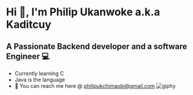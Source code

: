 # Hi 👋, I'm Philip Ukanwoke a.k.a Kaditcuy
## A Passionate Backend developer and a software Engineer 💻

 * Currently learning C 
 * Java is the language
 * 📧 You can reach me here @ philipukchimaobi@gmail.com                  ![giphy](https://user-images.githubusercontent.com/100276450/179907264-29699c2d-e2b8-4ce5-9049-e8b48d4c47b5.gif)


